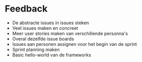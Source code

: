# Feedback
- De abstracte issues in issues steken
- Veel issues maken en concreet
- Meer user stories maken van verschillende personna's
- Overal dezelfde issue boards
- Issues aan personen assignen voor het begin van de sprint
- Sprint planning maken
- Basic hello-world van de frameworks